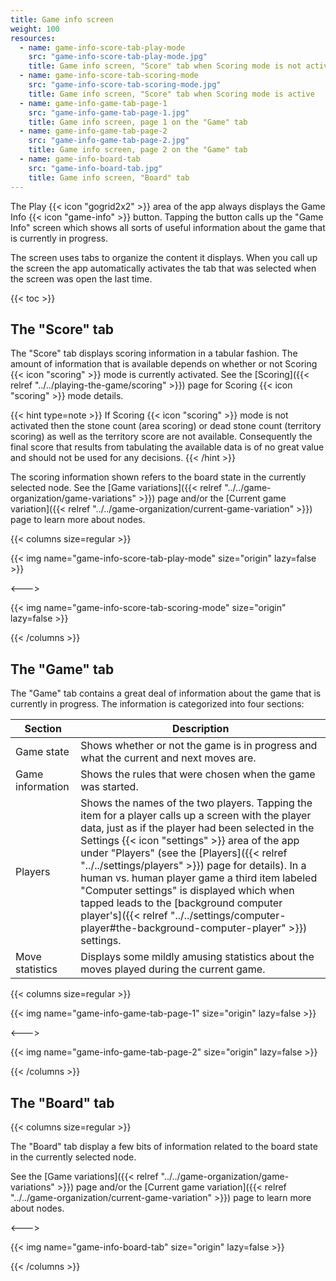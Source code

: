 ```yaml
---
title: Game info screen
weight: 100
resources:
  - name: game-info-score-tab-play-mode
    src: "game-info-score-tab-play-mode.jpg"
    title: Game info screen, "Score" tab when Scoring mode is not active
  - name: game-info-score-tab-scoring-mode
    src: "game-info-score-tab-scoring-mode.jpg"
    title: Game info screen, "Score" tab when Scoring mode is active
  - name: game-info-game-tab-page-1
    src: "game-info-game-tab-page-1.jpg"
    title: Game info screen, page 1 on the "Game" tab 
  - name: game-info-game-tab-page-2
    src: "game-info-game-tab-page-2.jpg"
    title: Game info screen, page 2 on the "Game" tab
  - name: game-info-board-tab
    src: "game-info-board-tab.jpg"
    title: Game info screen, "Board" tab
---
```


The Play {{< icon "gogrid2x2" >}} area of the app always displays the Game Info {{< icon "game-info" >}} button. Tapping the button calls up the "Game Info" screen which shows all sorts of useful information about the game that is currently in progress.

The screen uses tabs to organize the content it displays. When you call up the screen the app automatically activates the tab that was selected when the screen was open the last time.

{{< toc >}}

## The "Score" tab

The "Score" tab displays scoring information in a tabular fashion. The amount of information that is available depends on whether or not Scoring {{< icon "scoring" >}} mode is currently activated. See the [Scoring]({{< relref "../../playing-the-game/scoring" >}}) page for Scoring {{< icon "scoring" >}} mode details.

{{< hint type=note >}}
If Scoring {{< icon "scoring" >}} mode is not activated then the stone count (area scoring) or dead stone count (territory scoring) as well as the territory score are not available. Consequently the final score that results from tabulating the available data is of no great value and should not be used for any decisions.
{{< /hint >}}

The scoring information shown refers to the board state in the currently selected node. See the [Game variations]({{< relref "../../game-organization/game-variations" >}}) page and/or the [Current game variation]({{< relref "../../game-organization/current-game-variation" >}}) page to learn more about nodes.

{{< columns size=regular >}}

{{< img name="game-info-score-tab-play-mode" size="origin" lazy=false >}}

<--->

{{< img name="game-info-score-tab-scoring-mode" size="origin" lazy=false >}}

{{< /columns >}}

## The "Game" tab

The "Game" tab contains a great deal of information about the game that is currently in progress. The information is categorized into four sections:

| Section | Description |
| ---  | --- |
| Game state | Shows whether or not the game is in progress and what the current and next moves are. |
| Game information | Shows the rules that were chosen when the game was started. |
| Players | Shows the names of the two players. Tapping the item for a player calls up a screen with the player data, just as if the player had been selected in the Settings {{< icon "settings" >}} area of the app under "Players" (see the [Players]({{< relref "../../settings/players" >}}) page for details). In a human vs. human player game a third item labeled "Computer settings" is displayed which when tapped leads to the [background computer player's]({{< relref "../../settings/computer-player#the-background-computer-player" >}}) settings. |
| Move statistics | Displays some mildly amusing statistics about the moves played during the current game. |

{{< columns size=regular >}}

{{< img name="game-info-game-tab-page-1" size="origin" lazy=false >}}

<--->

{{< img name="game-info-game-tab-page-2" size="origin" lazy=false >}}

{{< /columns >}}

## The "Board" tab

{{< columns size=regular >}}

The "Board" tab display a few bits of information related to the board state in the currently selected node.

See the [Game variations]({{< relref "../../game-organization/game-variations" >}}) page and/or the [Current game variation]({{< relref "../../game-organization/current-game-variation" >}}) page to learn more about nodes.

<--->

{{< img name="game-info-board-tab" size="origin" lazy=false >}}

{{< /columns >}}
